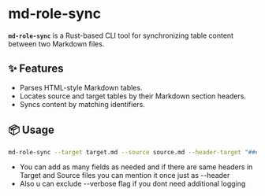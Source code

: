 
# md-role-sync

**`md-role-sync`** is a Rust-based CLI tool for synchronizing table content between two Markdown files.

## ✨ Features

- Parses HTML-style Markdown tables.
- Locates source and target tables by their Markdown section headers.
- Syncs content by matching identifiers.

## 📦 Usage

```sh
md-role-sync --target target.md --source source.md --header-target "### Target Header {#anchor}" --header-source "### Source Header" --field "TargetField=SourceField" [--field "AnotherTarget=AnotherSource"] [--verbose]
```

- You can add as many fields as needed and if there are same headers in Target and Source files you can mention it once just as --header
- Also u can exclude --verbose flag if you dont need additional logging


